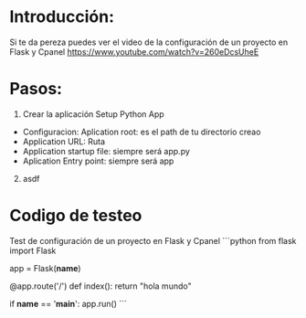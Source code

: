 # Introducción:
Si te da pereza puedes ver el video de la configuración de un proyecto en Flask y Cpanel
https://www.youtube.com/watch?v=260eDcsUheE

# Pasos:
1. Crear la aplicación Setup Python App 
  - Configuracion: Aplication root: es el path de tu directorio creao
  - Application URL: Ruta
  - Application startup file: siempre será app.py
  - Aplication Entry point: siempre será app
  
2.  asdf

# Codigo de testeo
Test de configuración de un proyecto en Flask y Cpanel
´´´python
from flask import Flask

app = Flask(__name__)

@app.route('/')
def index():
    return "hola mundo"
    
if __name__ == '__main__':
    app.run()
´´´
